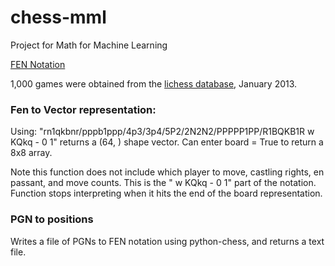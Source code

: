 # chess-mml
Project for Math for Machine Learning

[FEN Notation](https://en.wikipedia.org/wiki/Forsyth%E2%80%93Edwards_Notation)

1,000 games were obtained from the [lichess database](https://database.lichess.org/), January 2013. 

### Fen to Vector representation:
Using: "rn1qkbnr/pppb1ppp/4p3/3p4/5P2/2N2N2/PPPPP1PP/R1BQKB1R w KQkq - 0 1" returns a (64, ) shape vector. Can enter board = True to return a 8x8 array. 

Note this function does not include which player to move, castling rights, en passant, and move counts. This is the " w KQkq - 0 1" part of the notation. Function stops interpreting when it hits the end of the board representation. 

### PGN to positions
Writes a file of PGNs to FEN notation using python-chess, and returns a text file.